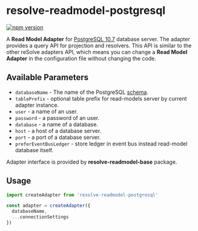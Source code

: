 # **resolve-readmodel-postgresql**
[![npm version](https://badge.fury.io/js/resolve-readmodel-postgresql.svg)](https://badge.fury.io/js/resolve-readmodel-postgresql)
 
A **Read Model Adapter** for [PostgreSQL 10.7](https://www.postgresql.org) database server.
The adapter provides a query API for projection and resolvers. This API is similar to the other reSolve adapters API, which means you can change a **Read Model Adapter** in the configuration file without changing the code.

## Available Parameters
* `databaseName` - The name of the PostgreSQL [schema](https://www.postgresql.org/docs/10/dl-schemas.html).
* `tablePrefix` - optional table prefix for read-models server by current adapter instance.
* `user` - a name of an user.
* `password` - a password of an user.
* `database` - a name of a database.
* `host` - a host of a database server.
* `port` - a port of a database server.
* `preferEventBusLedger` - store ledger in event bus instead read-model database itself.

Adapter interface is provided by **resolve-readmodel-base** package.

## Usage

```js
import createAdapter from 'resolve-readmodel-postgresql'

const adapter = createAdapter({
  databaseName,
  ...connectionSettings
})
```
